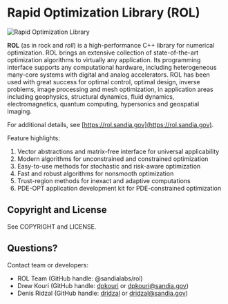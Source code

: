 # Rapid Optimization Library (ROL)

![Rapid Optimization Library](https://raw.githubusercontent.com/sandialabs/rol/refs/heads/develop/rol.png)

**ROL** (as in rock and _roll_) is a high-performance C++ library for numerical optimization.
ROL brings an extensive collection of state-of-the-art optimization algorithms to virtually
any application. Its programming interface supports any computational hardware, including
heterogeneous many-core systems with digital and analog accelerators. ROL has been used with
great success for optimal control, optimal design, inverse problems, image processing and
mesh optimization, in application areas including geophysics, structural dynamics, fluid
dynamics, electromagnetics, quantum computing, hypersonics and geospatial imaging.

For additional details, see [https://rol.sandia.gov](https://rol.sandia.gov).

Feature highlights:

1. Vector abstractions and matrix-free interface for universal applicability
2. Modern algorithms for unconstrained and constrained optimization
3. Easy-to-use methods for stochastic and risk-aware optimization
4. Fast and robust algorithms for nonsmooth optimization
5. Trust-region methods for inexact and adaptive computations
6. PDE-OPT application development kit for PDE-constrained optimization


## Copyright and License
See COPYRIGHT and LICENSE.


## Questions?
Contact team or developers:

* ROL Team     (GitHub handle: @sandialabs/rol)
* Drew Kouri   (GitHub handle: [dpkouri](https://github.com/dpkouri) or dpkouri@sandia.gov)
* Denis Ridzal (GitHub handle: [dridzal](https://github.com/dridzal) or dridzal@sandia.gov)


